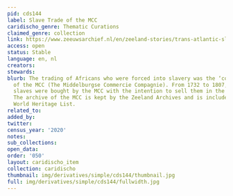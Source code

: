 ```yaml
---
pid: cds144
label: Slave Trade of the MCC
caridischo_genre: Thematic Curations
claimed_genre: collection
link: https://www.zeeuwsarchief.nl/en/zeeland-stories/trans-atlantic-slave-trade/slave-trade-of-the-mcc/
access: open
status: Stable
language: en, nl
creators:
stewards:
blurb: The trading of Africans who were forced into slavery was the ‘core business’
  of the MCC (The Middelburgse Commercie Compagnie). From 1732 to 1807, 31.095 African
  slaves were bought by the MCC with the intention to sell them in the West Indies.
  The archive of the MCC is kept by the Zeeland Archives and is included on UNESCO’s
  World Heritage List.
related_to:
added_by:
twitter:
census_year: '2020'
notes:
sub_collections:
open_data:
order: '050'
layout: caridischo_item
collection: caridischo
thumbnail: img/derivatives/simple/cds144/thumbnail.jpg
full: img/derivatives/simple/cds144/fullwidth.jpg
---
```

